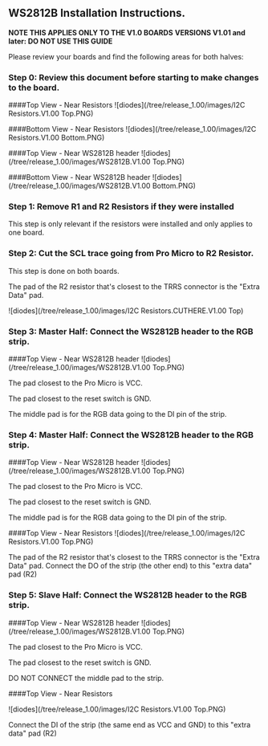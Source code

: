 ## WS2812B Installation Instructions.
**NOTE THIS APPLIES ONLY TO THE V1.0 BOARDS**
**VERSIONS V1.01 and later: DO NOT USE THIS GUIDE** 

Please review your boards and find the following areas for both halves:
### Step 0: Review this document before starting to make changes to the board.

####Top View - Near Resistors
![diodes](/tree/release_1.00/images/I2C Resistors.V1.00 Top.PNG)

####Bottom View - Near Resistors
![diodes](/tree/release_1.00/images/I2C Resistors.V1.00 Bottom.PNG)

####Top View - Near WS2812B header
![diodes](/tree/release_1.00/images/WS2812B.V1.00 Top.PNG)

####Bottom View - Near WS2812B header
![diodes](/tree/release_1.00/images/WS2812B.V1.00 Bottom.PNG)


### Step 1: Remove R1 and R2 Resistors if they were installed 
This step is only relevant if the resistors were installed and only applies to one board.


### Step 2: Cut the SCL trace going from Pro Micro to R2 Resistor.
This step is done on both boards.  

The pad of the R2 resistor that's closest to the TRRS connector is the "Extra Data" pad.

![diodes](/tree/release_1.00/images/I2C Resistors.CUTHERE.V1.00 Top)

### Step 3: Master Half: Connect the WS2812B header to the RGB strip.

####Top View - Near WS2812B header
![diodes](/tree/release_1.00/images/WS2812B.V1.00 Top.PNG)

The pad closest to the Pro Micro is VCC.

The pad closest to the reset switch is GND.

The middle pad is for the RGB data going to the DI pin of the strip.

### Step 4: Master Half: Connect the WS2812B header to the RGB strip.

####Top View - Near WS2812B header
![diodes](/tree/release_1.00/images/WS2812B.V1.00 Top.PNG)

The pad closest to the Pro Micro is VCC.

The pad closest to the reset switch is GND.

The middle pad is for the RGB data going to the DI pin of the strip.


####Top View - Near Resistors
![diodes](/tree/release_1.00/images/I2C Resistors.V1.00 Top.PNG)

The pad of the R2 resistor that's closest to the TRRS connector is the "Extra Data" pad.
Connect the DO of the strip (the other end) to this "extra data" pad (R2)

### Step 5: Slave Half: Connect the WS2812B header to the RGB strip.

####Top View - Near WS2812B header
![diodes](/tree/release_1.00/images/WS2812B.V1.00 Top.PNG)

The pad closest to the Pro Micro is VCC.

The pad closest to the reset switch is GND.

DO NOT CONNECT the middle pad to the strip.

####Top View - Near Resistors

![diodes](/tree/release_1.00/images/I2C Resistors.V1.00 Top.PNG)

Connect the DI of the strip (the same end as VCC and GND) to this "extra data" pad (R2)


